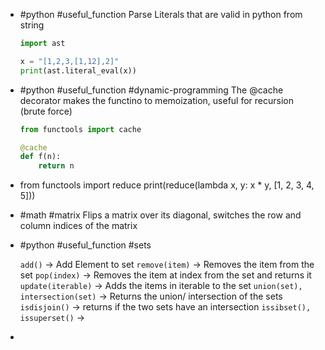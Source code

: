 - #python #useful_function 
  Parse Literals that are valid in python from string
  ```python
  import ast
  
  x = "[1,2,3,[1,12],2]"
  print(ast.literal_eval(x))
  ```
- #python #useful_function #dynamic-programming
  The @cache decorator makes the functino to memoization, useful for recursion (brute force)
  
  ```python
  from functools import cache
  
  @cache
  def f(n):
      return n
  ```
- from functools import reduce
  print(reduce(lambda x, y: x * y, [1, 2, 3, 4, 5]))
- #math #matrix 
  Flips a matrix over its diagonal, switches the row and column indices of the matrix
- #python #useful_function #sets 
  
  `add()` -> Add Element to set
  `remove(item)` -> Removes the item from the set
  `pop(index)` -> Removes the item at index from the set and returns it
  `update(iterable)` -> Adds the items in iterable to the set
  `union(set), intersection(set)` -> Returns the union/ intersection of the sets
  `isdisjoin()` -> returns if the two sets have an intersection
  `issibset(), issuperset()` ->
-